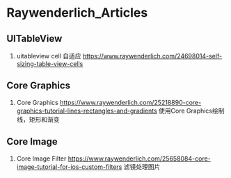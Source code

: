 # Raywenderlich_Articles

## UITableView
1. uitableview cell 自适应
https://www.raywenderlich.com/24698014-self-sizing-table-view-cells

## Core Graphics
1. Core Graphics
https://www.raywenderlich.com/25218890-core-graphics-tutorial-lines-rectangles-and-gradients
使用Core Graphics绘制线，矩形和渐变

## Core Image
1. Core Image Filter
https://www.raywenderlich.com/25658084-core-image-tutorial-for-ios-custom-filters
滤镜处理图片
